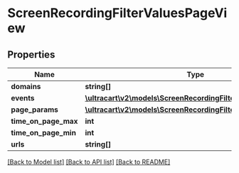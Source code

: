 # ScreenRecordingFilterValuesPageView

## Properties
Name | Type | Description | Notes
------------ | ------------- | ------------- | -------------
**domains** | **string[]** |  | [optional] 
**events** | [**\ultracart\v2\models\ScreenRecordingFilterValuesEvent[]**](ScreenRecordingFilterValuesEvent.md) |  | [optional] 
**page_params** | [**\ultracart\v2\models\ScreenRecordingFilterValuesPageParam[]**](ScreenRecordingFilterValuesPageParam.md) |  | [optional] 
**time_on_page_max** | **int** |  | [optional] 
**time_on_page_min** | **int** |  | [optional] 
**urls** | **string[]** |  | [optional] 

[[Back to Model list]](../README.md#documentation-for-models) [[Back to API list]](../README.md#documentation-for-api-endpoints) [[Back to README]](../README.md)


